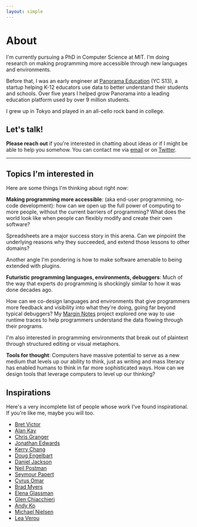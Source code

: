 ```yaml
---
layout: simple
---
```


# About

I'm currently pursuing a PhD in Computer Science at MIT. I'm doing research on making programming more accessible through new languages and environments.

Before that, I was an early engineer at [Panorama Education](http://www.panoramaed.com) (YC S13), a startup helping K-12 educators use data to better understand their students and schools. Over five years I helped grow Panorama into a leading education platform used by over 9 million students.

I grew up in Tokyo and played in an all-cello rock band in college.

## Let's talk!

**Please reach out** if you're interested in chatting about ideas or if I might be able to help you somehow. You can contact me via [email](mailto:gklitt@gmail.com) or on [Twitter](http://www.twitter.com/geoffreylitt).

---

## Topics I'm interested in

Here are some things I'm thinking about right now:

**Making programming more accessible**: (aka end-user programming, no-code development): how can we open up the full power of computing to more people, without the current barriers of programming? What does the world look like when people can flexibly modify and create their own software?

Spreadsheets are a major success story in this arena. Can we pinpoint the underlying reasons why they succeeded, and extend those lessons to other domains?

Another angle I'm pondering is how to make software amenable to being extended with plugins.

**Futuristic programming languages, environments, debuggers**: Much of the way that experts do programming is shockingly similar to how it was done decades ago.

How can we co-design languages and environments that give programmers more feedback and visibility into what they're doing, going far beyond typical debuggers? My [Margin Notes](/margin-notes) project explored one way to use runtime traces to help programmers understand the data flowing through their programs.

I'm also interested in programming environments that break out of plaintext through structured editing or visual metaphors.

**Tools for thought**: Computers have massive potential to serve as a new medium that levels up our ability to think, just as writing and mass literacy has enabled humans to think in far more sophisticated ways. How can we design tools that leverage computers to level up our thinking? 

## Inspirations

Here's a very incomplete list of people whose work I've found inspirational. If you're like me, maybe you will too.

* [Bret Victor](http://worrydream.com/LearnableProgramming/)
* [Alan Kay](https://www.youtube.com/watch?v=oKg1hTOQXoY&feature=youtu.be)
* [Chris Granger](http://www.chris-granger.com/2014/03/27/toward-a-better-programming/)
* [Jonathan Edwards](https://alarmingdevelopment.org/?p=1145)
* [Kerry Chang](https://www.cs.cmu.edu/~shihpinc/gneiss.html)
* [Doug Engelbart](http://www.dougengelbart.org/content/view/209/448/)
* [Daniel Jackson](http://people.csail.mit.edu/dnj/)
* [Neil Postman](https://en.wikipedia.org/wiki/Amusing_Ourselves_to_Death)
* [Seymour Papert](https://en.wikipedia.org/wiki/Mindstorms_(book))
* [Cyrus Omar](https://hazel.org/)
* [Brad Myers](http://www.cs.cmu.edu/~bam/)
* [Elena Glassman](https://eglassman.github.io/examplore/)
* [Glen Chiacchieri](http://glench.com/LegibleMathematics/)
* [Andy Ko](https://www.cs.cmu.edu/~NatProg/whyline-java.html)
* [Michael Nielsen](https://distill.pub/2017/aia/)
* [Lea Verou](https://mavo.io/)
